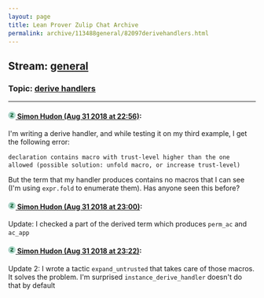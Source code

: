 ```yaml
---
layout: page
title: Lean Prover Zulip Chat Archive 
permalink: archive/113488general/82097derivehandlers.html
---
```


## Stream: [general](index.html)
### Topic: [derive handlers](82097derivehandlers.html)

---

#### [![Click to go to Zulip](../../assets/img/zulip2.png) Simon Hudon (Aug 31 2018 at 22:56)](https://leanprover.zulipchat.com/#narrow/stream/113488-general/topic/derive%20handlers/near/133148060):
I'm writing a derive handler,  and while testing it on my third example, I get the following error:

```
declaration contains macro with trust-level higher than the one allowed (possible solution: unfold macro, or increase trust-level)
```

But the term that my handler produces contains no macros that I can see (I'm using `expr.fold` to enumerate them). Has anyone seen this before?

#### [![Click to go to Zulip](../../assets/img/zulip2.png) Simon Hudon (Aug 31 2018 at 23:00)](https://leanprover.zulipchat.com/#narrow/stream/113488-general/topic/derive%20handlers/near/133148298):
Update: I checked a part of the derived term which produces `perm_ac` and `ac_app`

#### [![Click to go to Zulip](../../assets/img/zulip2.png) Simon Hudon (Aug 31 2018 at 23:22)](https://leanprover.zulipchat.com/#narrow/stream/113488-general/topic/derive%20handlers/near/133149243):
Update 2: I wrote a tactic `expand_untrusted` that takes care of those macros. It solves the problem. I'm surprised `instance_derive_handler` doesn't do that by default

